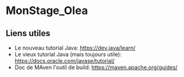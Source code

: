 # MonStage_Olea


## Liens utiles

* Le nouveau tutorial Java: https://dev.java/learn/
* Le vieux tutorial Java (mais toujours utile): https://docs.oracle.com/javase/tutorial/
* Doc de MAven l'outil de build: https://maven.apache.org/guides/
